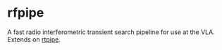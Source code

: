 # rfpipe

A fast radio interferometric transient search pipeline for use at the VLA. 
Extends on [rtpipe](http://github.com/caseyjlaw/rtpipe).
